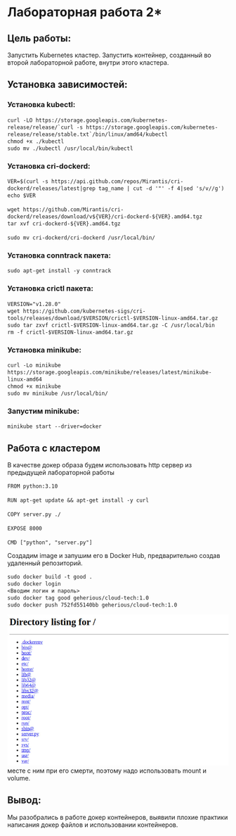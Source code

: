 # Лабораторная работа 2*
## Цель работы:
Запустить Kubernetes кластер. Запустить контейнер, созданный во второй лабораторной работе, внутри этого кластера.
## Установка зависимостей:
### Установка kubectl:
```
curl -LO https://storage.googleapis.com/kubernetes-release/release/`curl -s https://storage.googleapis.com/kubernetes-release/release/stable.txt`/bin/linux/amd64/kubectl
chmod +x ./kubectl
sudo mv ./kubectl /usr/local/bin/kubectl
```
### Установка cri-dockerd:
```
VER=$(curl -s https://api.github.com/repos/Mirantis/cri-dockerd/releases/latest|grep tag_name | cut -d '"' -f 4|sed 's/v//g')
echo $VER

wget https://github.com/Mirantis/cri-dockerd/releases/download/v${VER}/cri-dockerd-${VER}.amd64.tgz
tar xvf cri-dockerd-${VER}.amd64.tgz

sudo mv cri-dockerd/cri-dockerd /usr/local/bin/
```
### Установка conntrack пакета:
```
sudo apt-get install -y conntrack
```
### Установка crictl пакета:
```
VERSION="v1.28.0"
wget https://github.com/kubernetes-sigs/cri-tools/releases/download/$VERSION/crictl-$VERSION-linux-amd64.tar.gz
sudo tar zxvf crictl-$VERSION-linux-amd64.tar.gz -C /usr/local/bin
rm -f crictl-$VERSION-linux-amd64.tar.gz
```
### Установка minikube:
```
curl -Lo minikube https://storage.googleapis.com/minikube/releases/latest/minikube-linux-amd64
chmod +x minikube
sudo mv minikube /usr/local/bin/
```
### Запустим minikube:
```
minikube start --driver=docker
```
## Работа с кластером
В качестве докер образа будем использовать http сервер из предыдущей лабораторной работы
```
FROM python:3.10

RUN apt-get update && apt-get install -y curl

COPY server.py ./
 
EXPOSE 8000
 
CMD ["python", "server.py"]
```

Создадим image и запушим его в Docker Hub, предварительно создав удаленный репозиторий.
```
sudo docker build -t good .
sudo docker login
<Вводим логин и пароль>
sudo docker tag good geherious/cloud-tech:1.0
sudo docker push 752fd55140bb geherious/cloud-tech:1.0
```





![Рисунок](https://github.com/geherious/CloudTech/blob/master/lab2/images/img-5.jpg)
месте с ним при его смерти, поэтому надо использовать mount и volume.

## Вывод:
Мы разобрались в работе докер контейнеров, выявили плохие практики написания докер файлов и использовании контейнеров.
